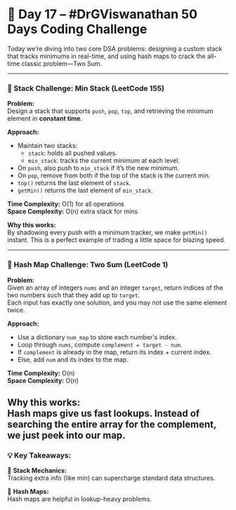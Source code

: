 # 🚀 Day 17 – #DrGViswanathan 50 Days Coding Challenge

Today we’re diving into two core DSA problems: designing a custom stack that tracks minimums in real-time, and using hash maps to crack the all-time classic problem—Two Sum. 

---

### 💫 Stack Challenge: Min Stack (LeetCode 155)

**Problem:**  
Design a stack that supports `push`, `pop`, `top`, and retrieving the minimum element in **constant time**.

**Approach:**

- Maintain two stacks:
  - `stack`: holds all pushed values.
  - `min_stack`: tracks the current minimum at each level.
- On `push`, also push to `min_stack` if it’s the new minimum.
- On `pop`, remove from both if the top of the stack is the current min.
- `top()` returns the last element of `stack`.
- `getMin()` returns the last element of `min_stack`.

**Time Complexity:** O(1) for all operations  
**Space Complexity:** O(n) extra stack for mins

**Why this works:**  
By shadowing every push with a minimum tracker, we make `getMin()` instant. This is a perfect example of trading a little space for blazing speed. 

---

### 💫 Hash Map Challenge: Two Sum (LeetCode 1)

**Problem:**  
Given an array of integers `nums` and an integer `target`, return indices of the two numbers such that they add up to `target`.  
Each input has exactly one solution, and you may not use the same element twice.

**Approach:**

- Use a dictionary `num_map` to store each number's index.
- Loop through `nums`, compute `complement = target - num`.
- If `complement` is already in the map, return its index + current index.
- Else, add `num` and its index to the map.

**Time Complexity:** O(n)  
**Space Complexity:** O(n)

**Why this works:**  
Hash maps give us fast lookups. Instead of searching the entire array for the complement, we just peek into our map.
---

### 💡 Key Takeaways:

🧱 **Stack Mechanics:**  
Tracking extra info (like min) can supercharge standard data structures.

🧠 **Hash Maps:**  
 Hash maps are helpful in lookup-heavy problems.
